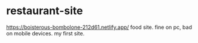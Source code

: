 # restaurant-site
https://boisterous-bombolone-212d61.netlify.app/
food site. fine on pc, bad on mobile devices. my first site. 
